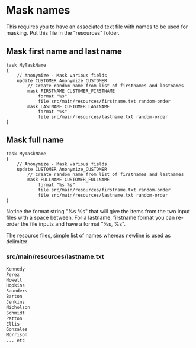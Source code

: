 # Mask names

This requires you to have an associated text file with names to be used for masking. Put this file in the "resources" folder.

## Mask first name and last name

```ano
task MyTaskName
{
    // Anonymize - Mask various fields
    update CUSTOMER Anonymize_CUSTOMER
        // Create random name from list of firstnames and lastnames
        mask FIRSTNAME CUSTOMER_FIRSTNAME
            format "%s"
            file src/main/resources/firstname.txt random-order
        mask LASTNAME CUSTOMER_LASTNAME
            format "%s"
            file src/main/resources/lastname.txt random-order
}
```

## Mask full name

```ano
task MyTaskName
{
    // Anonymize - Mask various fields
    update CUSTOMER Anonymize_CUSTOMER
        // Create random name from list of firstnames and lastnames
        mask FULLNAME CUSTOMER_FULLNAME
            format "%s %s"
            file src/main/resources/firstname.txt random-order
            file src/main/resources/lastname.txt random-order
}
```

Notice the format string "%s %s" that will give the items from the two input files with a space between. 
For a lastname, firstname format you can re-order the file inputs and have a format "%s, %s".

The resource files, simple list of names whereas newline is used as delimiter

### src/main/resources/lastname.txt

```txt
Kennedy
Perez
Howell
Hopkins
Saunders
Barton
Jenkins
Nicholson
Schmidt
Patton
Ellis
Gonzales
Morrison
... etc
```
